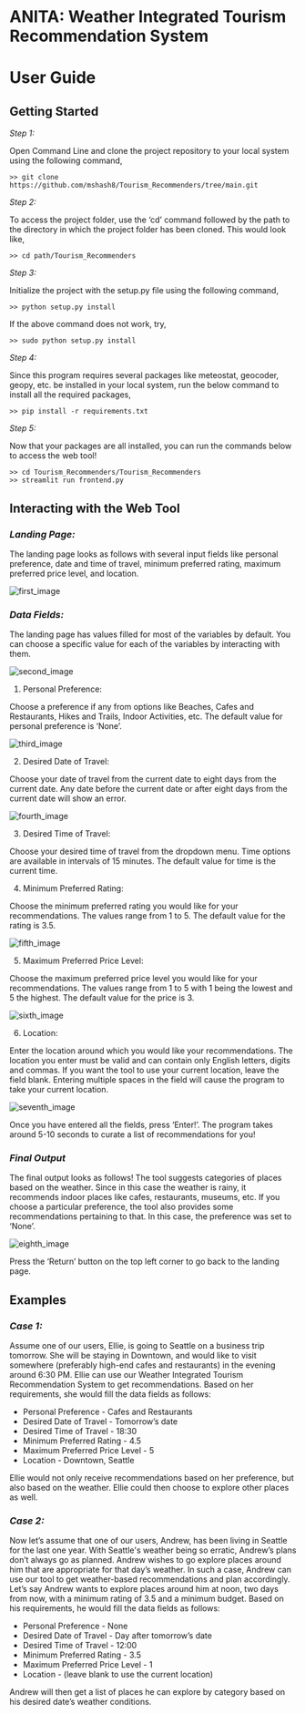# **ANITA: Weather Integrated Tourism Recommendation System**

# **User Guide**

## **Getting Started**

*Step 1:*

Open Command Line and clone the project repository to your local system using the following command,
```
>> git clone https://github.com/mshash8/Tourism_Recommenders/tree/main.git
```
*Step 2:*

To access the project folder, use the ‘cd’ command followed by the path to the directory in which the project folder has been cloned. This would look like,

```
>> cd path/Tourism_Recommenders
```

*Step 3:*

Initialize the project with the setup.py file using the following command,
```
>> python setup.py install
```
If the above command does not work, try,
```
>> sudo python setup.py install
```

*Step 4:*

Since this program requires several packages like meteostat, geocoder, geopy, etc. be installed in your local system, run the below command to install all the required packages,

```
>> pip install -r requirements.txt
```

*Step 5:*

Now that your packages are all installed, you can run the commands below to access the web tool!

```
>> cd Tourism_Recommenders/Tourism_Recommenders
>> streamlit run frontend.py
```

## **Interacting with the Web Tool**
### *Landing Page:*
The landing page looks as follows with several input fields like personal preference, date and time of travel, minimum preferred rating, maximum preferred price level, and location.

![first_image](/examples/images/1.png)

### *Data Fields:*
The landing page has values filled for most of the variables by default. You can choose a specific value for each of the variables by interacting with them.

![second_image](/examples/images/2.png)

1. Personal Preference:

Choose a preference if any from options like Beaches, Cafes and Restaurants, Hikes and Trails, Indoor Activities, etc. The default value for personal preference is ‘None’.

![third_image](/examples/images/3.png)

2. Desired Date of Travel:

Choose your date of travel from the current date to eight days from the current date. Any date before the current date or after eight days from the current date will show an error.

![fourth_image](/examples/images/4.png)

3. Desired Time of Travel:

Choose your desired time of travel from the dropdown menu. Time options are available in intervals of 15 minutes. The default value for time is the current time.

4. Minimum Preferred Rating:

Choose the minimum preferred rating you would like for your recommendations. The values range from 1 to 5. The default value for the rating is 3.5.

![fifth_image](/examples/images/5.png)

5. Maximum Preferred Price Level:

Choose the maximum preferred price level you would like for your recommendations. The values range from 1 to 5 with 1 being the lowest and 5 the highest. The default value for the price is 3.

![sixth_image](/examples/images/6.png)

6. Location:

Enter the location around which you would like your recommendations. The location you enter must be valid and can contain only English letters, digits and commas. If you want the tool to use your current location, leave the field blank. Entering multiple spaces in the field will cause the program to take your current location.

![seventh_image](/examples/images/7.png)

Once you have entered all the fields, press ‘Enter!’. The program takes around 5-10 seconds to curate a list of recommendations for you!

### *Final Output*

The final output looks as follows! The tool suggests categories of places based on the weather. Since in this case the weather is rainy, it recommends indoor places like cafes, restaurants, museums, etc. If you choose a particular preference, the tool also provides some recommendations pertaining to that. In this case, the preference was set to ‘None’.

![eighth_image](/examples/images/8.png)

Press the ‘Return’ button on the top left corner to go back to the landing page.

## **Examples**
### *Case 1:*

Assume one of our users, Ellie, is going to Seattle on a business trip tomorrow. She will be staying in Downtown, and would like to visit somewhere (preferably high-end cafes and restaurants) in the evening around 6:30 PM. Ellie can use our Weather Integrated Tourism Recommendation System to get recommendations.
Based on her requirements, she would fill the data fields as follows:

* Personal Preference - Cafes and Restaurants
* Desired Date of Travel - Tomorrow’s date
* Desired Time of Travel - 18:30
* Minimum Preferred Rating - 4.5
* Maximum Preferred Price Level - 5
* Location - Downtown, Seattle

Ellie would not only receive recommendations based on her preference, but also based on the weather. Ellie could then choose to explore other places as well.

### *Case 2:*

Now let’s assume that one of our users, Andrew, has been living in Seattle for the last one year. With Seattle's weather being so erratic, Andrew’s plans don’t always go as planned. Andrew wishes to go explore places around him that are appropriate for that day’s weather. In such a case, Andrew can use our tool to get weather-based recommendations and plan accordingly.
Let’s say Andrew wants to explore places around him at noon, two days from now, with a minimum rating of 3.5 and a minimum budget. Based on his requirements, he would fill the data fields as follows:

* Personal Preference - None
* Desired Date of Travel - Day after tomorrow’s date
* Desired Time of Travel - 12:00
* Minimum Preferred Rating - 3.5
* Maximum Preferred Price Level - 1
* Location - (leave blank to use the current location)

Andrew will then get a list of places he can explore by category based on his desired date’s weather conditions.











